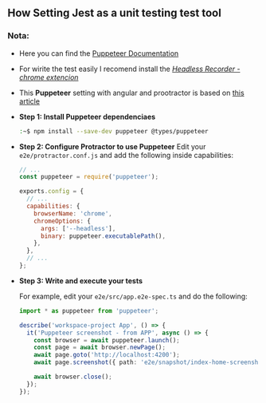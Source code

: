 ## How Setting Jest as a unit testing test tool

### Nota:
  - Here you can find the [Puppeteer Documentation](https://pptr.dev/)
  - For wirite the test easily I recomend install the [_Headless Recorder - chrome extencion_](https://chrome.google.com/webstore/detail/headless-recorder/djeegiggegleadkkbgopoonhjimgehda?utm_source=chrome-ntp-icon)
  - This **Puppeteer** setting with angular and prootractor is based on [this article](https://stackoverflow.com/questions/51536244/how-to-use-puppeteer-in-an-angular-application)

- **Step 1: Install Puppeteer dependenciaes**
  ```bash
  :~$ npm install --save-dev puppeteer @types/puppeteer
  ```

- **Step 2: Configure Protractor to use Puppeteer**
  Edit your `e2e/protractor.conf.js` and add the following inside capabilities:
  ```javascript
  // ...
  const puppeteer = require('puppeteer');

  exports.config = {
    // ...
    capabilities: {
      browserName: 'chrome',
      chromeOptions: {
        args: ['--headless'],
        binary: puppeteer.executablePath(),
      },
    },
    // ...
  };
  ```

- **Step 3: Write and execute your tests**

  For example, edit your `e2e/src/app.e2e-spec.ts` and do the following:
  ```typescript
  import * as puppeteer from 'puppeteer';

  describe('workspace-project App', () => {
    it('Puppeteer screenshot - from APP', async () => {
      const browser = await puppeteer.launch();
      const page = await browser.newPage();
      await page.goto('http://localhost:4200');
      await page.screenshot({ path: 'e2e/snapshot/index-home-screenshot.png' });

      await browser.close();
    });
  });
  ```
